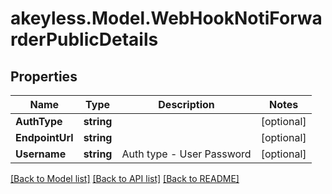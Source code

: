 # akeyless.Model.WebHookNotiForwarderPublicDetails

## Properties

Name | Type | Description | Notes
------------ | ------------- | ------------- | -------------
**AuthType** | **string** |  | [optional] 
**EndpointUrl** | **string** |  | [optional] 
**Username** | **string** | Auth type - User Password | [optional] 

[[Back to Model list]](../README.md#documentation-for-models) [[Back to API list]](../README.md#documentation-for-api-endpoints) [[Back to README]](../README.md)

